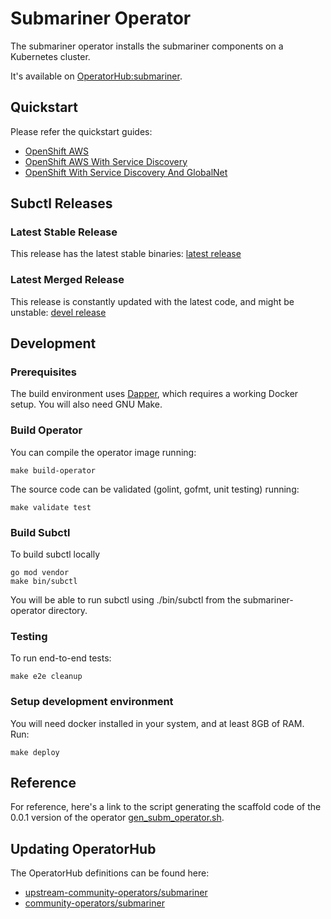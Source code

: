 # Submariner Operator

The submariner operator installs the submariner components on a Kubernetes cluster.

It's available on [OperatorHub:submariner](https://operatorhub.io/operator/submariner).

## Quickstart

Please refer the quickstart guides:

* [OpenShift AWS](https://submariner-io.github.io/quickstart/openshift)
* [OpenShift AWS With Service Discovery](https://submariner-io.github.io/quickstart/openshiftsd)
* [OpenShift With Service Discovery And GlobalNet](https://submariner-io.github.io/quickstart/openshiftgn/)

## Subctl Releases

### Latest Stable Release

This release has the latest stable binaries: [latest release](https://github.com/submariner-io/submariner-operator/releases/latest)

### Latest Merged Release

This release is constantly updated with the latest code, and might be unstable: [devel
release](https://github.com/submariner-io/submariner-operator/releases/tag/devel)

## Development

### Prerequisites

The build environment uses [Dapper](https://github.com/rancher/dapper), which requires a working Docker setup. You will also need GNU Make.

### Build Operator

 You can compile the operator image running:

```shell
make build-operator
```

The source code can be validated (golint, gofmt, unit testing) running:

```shell
make validate test
```

### Build Subctl

To build subctl locally

```shell
go mod vendor
make bin/subctl
```

You will be able to run subctl using ./bin/subctl from the submariner-operator directory.

### Testing

To run end-to-end tests:

```shell
make e2e cleanup
```

### Setup development environment

You will need docker installed in your system, and at least 8GB of RAM. Run:

```shell
make deploy
```

## Reference

For reference, here's a link to the script generating the scaffold code of the 0.0.1 version of the operator
[gen_subm_operator.sh](https://github.com/submariner-io/submariner/blob/v0.0.2/operators/go/gen_subm_operator.sh).

## Updating OperatorHub

The OperatorHub definitions can be found here:

* [upstream-community-operators/submariner](https://github.com/operator-framework/community-operators/tree/master/upstream-community-operators/submariner)
* [community-operators/submariner](https://github.com/operator-framework/community-operators/tree/master/community-operators/submariner)
